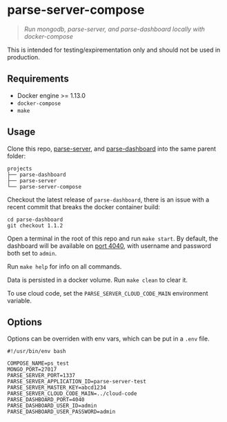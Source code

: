 # parse-server-compose

> *Run mongodb, parse-server, and parse-dashboard locally with docker-compose*

This is intended for testing/expirementation only and should not be used in production.

## Requirements

- Docker engine >= 1.13.0
- `docker-compose`
- `make`

## Usage

Clone this repo, [parse-server](https://github.com/parse-community/parse-server), and [parse-dashboard](https://github.com/parse-community/parse-dashboard) into the same parent folder:

```
projects
├── parse-dashboard
├── parse-server
└── parse-server-compose
```

Checkout the latest release of `parse-dashboard`, there is an issue with a recent commit that breaks the docker container build: 

```
cd parse-dashboard
git checkout 1.1.2
```

Open a terminal in the root of this repo and run `make start`. By default, the dashboard will be available on [port 4040](http://localhost:4040), with username and password both set to `admin`.

Run `make help` for info on all commands.

Data is persisted in a docker volume. Run `make clean` to clear it.

To use cloud code, set the `PARSE_SERVER_CLOUD_CODE_MAIN` environment variable.

## Options

Options can be overriden with env vars, which can be put in a `.env` file.

```
#!/usr/bin/env bash

COMPOSE_NAME=ps_test
MONGO_PORT=27017
PARSE_SERVER_PORT=1337
PARSE_SERVER_APPLICATION_ID=parse-server-test
PARSE_SERVER_MASTER_KEY=abcd1234
PARSE_SERVER_CLOUD_CODE_MAIN=../cloud-code
PARSE_DASHBOARD_PORT=4040
PARSE_DASHBOARD_USER_ID=admin
PARSE_DASHBOARD_USER_PASSWORD=admin
```
